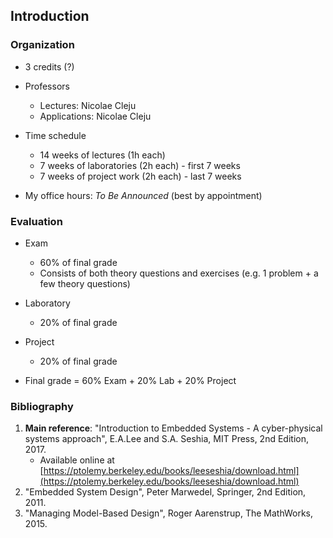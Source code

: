 ## Introduction

### Organization

- 3 credits (?)
- Professors
    - Lectures: Nicolae Cleju
    - Applications: Nicolae Cleju

- Time schedule
    - 14 weeks of lectures (1h each)
    - 7 weeks of laboratories (2h each) - first 7 weeks
    - 7 weeks of project work (2h each) - last 7 weeks

- My office hours: *To Be Announced* (best by appointment)


### Evaluation

- Exam
    - 60% of final grade
    - Consists of both theory questions and exercises (e.g. 1 problem + a few theory questions)


- Laboratory
    - 20% of final grade

- Project
    - 20% of final grade


- Final grade = 60% Exam + 20% Lab + 20% Project


### Bibliography

1. **Main reference**: "Introduction to Embedded Systems - A cyber-physical systems approach", E.A.Lee and S.A. Seshia, MIT Press, 2nd Edition, 2017.
   - Available online at [https://ptolemy.berkeley.edu/books/leeseshia/download.html](https://ptolemy.berkeley.edu/books/leeseshia/download.html)
1. "Embedded System Design", Peter Marwedel, Springer, 2nd Edition, 2011.
2. "Managing Model-Based Design", Roger Aarenstrup, The MathWorks, 2015.
